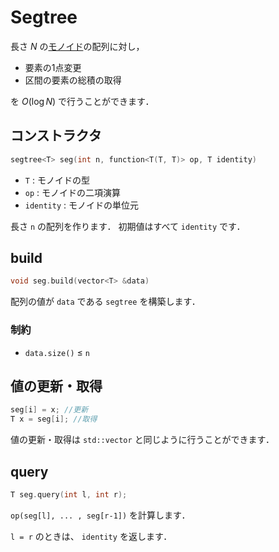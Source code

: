 # Segtree

長さ $N$ の[モノイド](https://ja.wikipedia.org/wiki/%E3%83%A2%E3%83%8E%E3%82%A4%E3%83%89)の配列に対し，

- 要素の1点変更
- 区間の要素の総積の取得

を $O(\log N)$ で行うことができます．

## コンストラクタ

```cpp
segtree<T> seg(int n, function<T(T, T)> op, T identity)
```

- `T` : モノイドの型
- `op` : モノイドの二項演算
- `identity` : モノイドの単位元

長さ `n` の配列を作ります． 初期値はすべて `identity` です．

## build

```cpp
void seg.build(vector<T> &data)
```

配列の値が `data` である `segtree` を構築します．

### 制約

- `data.size()` $\leq$ `n`

## 値の更新・取得

```cpp
seg[i] = x; //更新
T x = seg[i]; //取得
```

値の更新・取得は `std::vector` と同じように行うことができます．

## query

```cpp
T seg.query(int l, int r);
```
`op(seg[l], ... , seg[r-1])` を計算します．

`l = r` のときは、 `identity` を返します．
